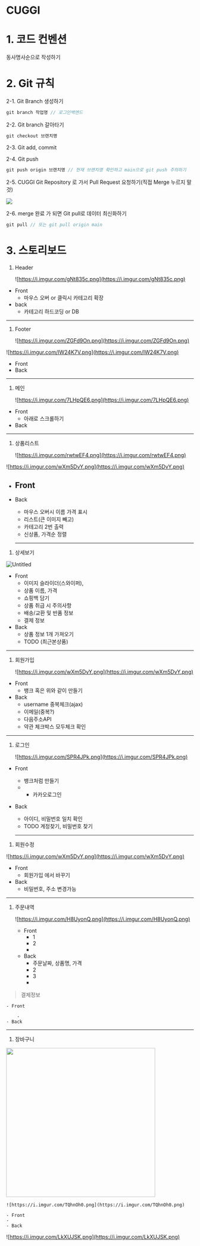 # CUGGI

# 1. 코드 컨벤션

동사명사순으로 작성하기

# 2. Git 규칙

2-1. Git Branch 생성하기

```jsx
git branch 작업명 // 로그인백엔드
```

2-2. Git branch 갈아타기

```jsx
git checkout 브랜치명
```

2-3. Git add, commit

2-4. Git push

```jsx
git push origin 브랜치명 // 현재 브랜치명 확인하고 main으로 git push 주의하기
```

2-5. CUGGI Git Repository 로 가서 Pull Request 요청하기(직접 Merge 누르지 말 것)

![](https://i.imgur.com/SLsO3ag.png)



2-6. merge 완료 가 되면 Git pull로 데이터 최신화하기

```jsx
git pull // 또는 git pull origin main
```

# 3. 스토리보드

1. Header
    
    ![https://i.imgur.com/gNt835c.png](https://i.imgur.com/gNt835c.png)
    

- Front
    - 마우스 오버 or 클릭시 카테고리 확장
- back
    - 카테고리 하드코딩 or DB

---

1. Footer
    
    ![https://i.imgur.com/ZGFd9On.png](https://i.imgur.com/ZGFd9On.png)
    

![https://i.imgur.com/IW24K7V.png](https://i.imgur.com/IW24K7V.png)

- Front
- Back

---

1. 메인
    
    ![https://i.imgur.com/7LHpQE6.png](https://i.imgur.com/7LHpQE6.png)
    

- Front
    - 아래로 스크롤하기
- Back

---

1. 상품리스트
    
    ![https://i.imgur.com/rwtwEF4.png](https://i.imgur.com/rwtwEF4.png)
    

![https://i.imgur.com/wXm5DvY.png](https://i.imgur.com/wXm5DvY.png)

- ## Front
    
- Back
    
    - 마우스 오버시 이름 가격 표시
    - 리스트(큰 이미지 빼고)
    - 카테고리 2번 출력
    - 신상품, 가격순 정렬
    
    ---
    

1. 상세보기

![Untitled](https://prod-files-secure.s3.us-west-2.amazonaws.com/b5d3f539-6c79-4721-b792-3f3ff7c12c8c/4ecd9476-03ad-4fd5-b65b-236c9e0d4c2a/Untitled.png)

- Front
    - 이미지 슬라이더(스와이퍼),
    - 상품 이름, 가격
    - 쇼핑백 담기
    - 상품 취급 시 주의사항
    - 배송/교환 및 반품 정보
    - 결제 정보
- Back
    - 상품 정보 1개 가져오기
    - TODO (최근본상품)

---

1. 회원가입
    
    ![https://i.imgur.com/wXm5DvY.png](https://i.imgur.com/wXm5DvY.png)
    

- Front
    - 뱅크 혹은 위와 같이 만들기
- Back
    - username 중복체크(ajax)
    - 이메일(중복?)
    - 다음주소API
    - 약관 체크박스 모두체크 확인

---

1. 로그인
    
    ![https://i.imgur.com/SPR4JPk.png](https://i.imgur.com/SPR4JPk.png)
    

- Front
    
    - 뱅크처럼 만들기
    - - 카카오로그인
- Back
    
    - 아이디, 비밀번호 일치 확인
    - TODO 계정찾기, 비밀번호 찾기
    
    ---
    

1. 회원수정

![https://i.imgur.com/wXm5DvY.png](https://i.imgur.com/wXm5DvY.png)

- Front
    - 회원가입 에서 바꾸기
- Back
    - 비밀번호, 주소 변경가능

---

1. 주문내역
    
    ![https://i.imgur.com/H8UyonQ.png](https://i.imgur.com/H8UyonQ.png)

	- Front
		-  1
		-  2
		- 
	- Back
		-  주문날짜, 상품명, 가격
		-  2
		-  3
		- 

> 결제정보
  


	- Front
	
	    - 
    - Back

---

1. 장바구니

<img src="https://i.imgur.com/TQhnOh0.png](https://i.imgur.com/TQhnOh0.png" style="width: 400px"/>

    
    ![https://i.imgur.com/TQhnOh0.png](https://i.imgur.com/TQhnOh0.png)
    
    - Front
	- 
    - Back
  ![https://i.imgur.com/LkXUJSK.png](https://i.imgur.com/LkXUJSK.png)